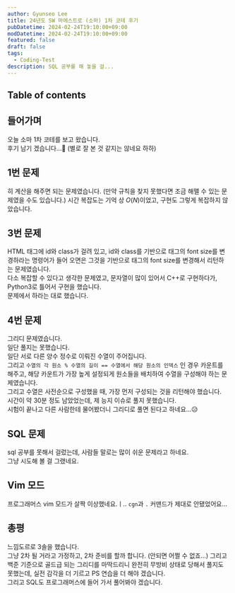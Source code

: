 ```yaml
---
author: Gyunseo Lee
title: 24년도 SW 마에스트로 (소마) 1차 코테 후기
pubDatetime: 2024-02-24T19:10:00+09:00
modDatetime: 2024-02-24T19:10:00+09:00
featured: false
draft: false
tags:
  - Coding-Test
description: SQL 공부를 해 놓을 걸...
---
```


## Table of contents

## 들어가며

오늘 소마 1차 코테를 보고 왔습니다.  
후기 남기 겠습니다...🥲 (별로 잘 본 것 같지는 않네요 하하)

## 1번 문제

히 계산을 해주면 되는 문제였습니다. (만약 규칙을 찾지 못했다면 조금 해맬 수 있는 문제였을 수도 있습니다.)
시간 복잡도는 기억 상 $O(N)$이었고, 구현도 그렇게 복잡하지 않았습니다.

## 3번 문제

HTML 태그에 id와 class가 걸려 있고, id와 class를 기반으로 태그의 font size를 변경하라는 명령어가 들어 오면은 그것을 기반으로 태그의 font size를 변경해서 리턴하는 문제였습니다.  
다소 복잡할 수 있다고 생각한 문제였고, 문자열이 많이 있어서 C++로 구현하다가, Python3로 틀어서 구현을 했습니다.  
문제에서 하라는 대로 했습니다.

## 4번 문제

그리디 문제였습니다.  
일단 풀지는 못했습니다.  
일단 서로 다른 양수 정수로 이뤄진 수열이 주어집니다.  
그리고 `수열의 각 원소 % 수열의 길이 == 수열에서 해당 원소의 인덱스` 인 경우 카운트를 해주고, 해당 카운트가 가장 높게 설정되게 원소들을 배치하여 수열을 구성해야 하는 문제였습니다.  
그리고 수열은 사전순으로 구성했을 때, 가장 먼저 구성되는 것을 리턴해야 했습니다.  
시간이 약 30분 정도 남았었는데, 제 능지 이슈로 풀지 못했습니다.  
시험이 끝나고 다른 사람한테 물어봤더니 그리디로 풀면 된다고 하네요...😥

## SQL 문제

sql 공부를 못해서 걸렀는데, 사람들 말로는 많이 쉬운 문제라고 하네요.  
그냥 시도해 볼 걸 그랬네요.

## Vim 모드

프로그래머스 vim 모드가 살짝 이상했네요.ㅣ.. `cgn`과 `.` 커맨드가 제대로 안됐었어요...

## 총평

느낌도르로 3솔을 했습니다.  
그냥 2차 될 거라고 가정하고, 2차 준비를 할까 합니다. (안되면 어쩔 수 없죠...)
그리고 백준 기준으로 골드급 되는 그리디를 마딱드리니 완전히 무방비 상태로 당해서 풀지도 못했는데, 실전 감각을 더 기르고 PS 연습을 더 해야 겠습니다.  
그리고 SQL도 프로그래머스에 들어 가서 풀어봐야 겠습니다.
